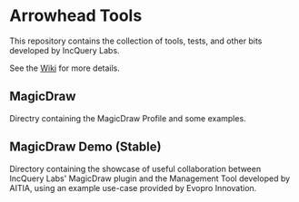 # Arrowhead Tools

This repository contains the collection of tools, tests, and other bits developed by IncQuery Labs.

See the [Wiki](https://github.com/IncQueryLabs/arrowhead-tools/wiki/) for more details.

## MagicDraw

Directry containing the MagicDraw Profile and some examples.

## MagicDraw Demo (Stable)

Directory containing the showcase of useful collaboration between IncQuery Labs' MagicDraw plugin and the Management Tool developed by AITIA, using an example use-case provided by Evopro Innovation.

